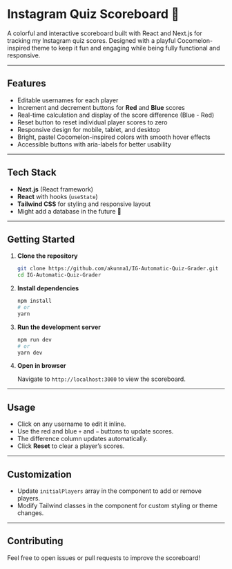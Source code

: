 # Instagram Quiz Scoreboard 🎉

A colorful and interactive scoreboard built with React and Next.js for tracking my Instagram quiz scores. Designed with a playful Cocomelon-inspired theme to keep it fun and engaging while being fully functional and responsive.

---

## Features

* Editable usernames for each player
* Increment and decrement buttons for **Red** and **Blue** scores
* Real-time calculation and display of the score difference (Blue - Red)
* Reset button to reset individual player scores to zero
* Responsive design for mobile, tablet, and desktop
* Bright, pastel Cocomelon-inspired colors with smooth hover effects
* Accessible buttons with aria-labels for better usability

---

## Tech Stack

* **Next.js** (React framework)
* **React** with hooks (`useState`)
* **Tailwind CSS** for styling and responsive layout
* Might add a database in the future 🤔

---

## Getting Started

1. **Clone the repository**

   ```bash
   git clone https://github.com/akunna1/IG-Automatic-Quiz-Grader.git
   cd IG-Automatic-Quiz-Grader
   ```

2. **Install dependencies**

   ```bash
   npm install
   # or
   yarn
   ```

3. **Run the development server**

   ```bash
   npm run dev
   # or
   yarn dev
   ```

4. **Open in browser**

   Navigate to `http://localhost:3000` to view the scoreboard.

---

## Usage

* Click on any username to edit it inline.
* Use the red and blue `+` and `−` buttons to update scores.
* The difference column updates automatically.
* Click **Reset** to clear a player’s scores.

---

## Customization

* Update `initialPlayers` array in the component to add or remove players.
* Modify Tailwind classes in the component for custom styling or theme changes.

---

## Contributing

Feel free to open issues or pull requests to improve the scoreboard!
